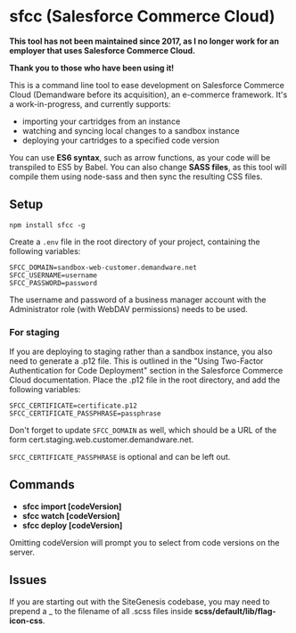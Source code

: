 # sfcc (Salesforce Commerce Cloud)

**This tool has not been maintained since 2017, as I no longer work for an employer that uses Salesforce Commerce Cloud.**

**Thank you to those who have been using it!**

This is a command line tool to ease development on Salesforce Commerce Cloud (Demandware before its acquisition),
an e-commerce framework. It's a work-in-progress, and currently supports:

* importing your cartridges from an instance
* watching and syncing local changes to a sandbox instance
* deploying your cartridges to a specified code version

You can use **ES6 syntax**, such as arrow functions, as your code will be transpiled to ES5 by Babel.
You can also change **SASS files**, as this tool will compile them using node-sass and then sync the
resulting CSS files.

## Setup

```
npm install sfcc -g
```

Create a `.env` file in the root directory of your project, containing the following variables:

```
SFCC_DOMAIN=sandbox-web-customer.demandware.net
SFCC_USERNAME=username
SFCC_PASSWORD=password
```

The username and password of a business manager account with the Administrator role (with WebDAV permissions) needs to be used.

### For staging

If you are deploying to staging rather than a sandbox instance, you also need to generate a .p12 file. This is outlined in
the "Using Two-Factor Authentication for Code Deployment" section in the Salesforce Commerce Cloud documentation.
Place the .p12 file in the root directory, and add the following variables:

```
SFCC_CERTIFICATE=certificate.p12
SFCC_CERTIFICATE_PASSPHRASE=passphrase
```

Don't forget to update `SFCC_DOMAIN` as well, which should be a URL of the form cert.staging.web.customer.demandware.net.

`SFCC_CERTIFICATE_PASSPHRASE` is optional and can be left out.

## Commands

* **sfcc import [codeVersion]**
* **sfcc watch [codeVersion]**
* **sfcc deploy [codeVersion]**

Omitting codeVersion will prompt you to select from code versions on the server.

## Issues

If you are starting out with the SiteGenesis codebase, you may need to prepend a _ to
the filename of all .scss files inside **scss/default/lib/flag-icon-css**.
